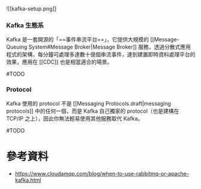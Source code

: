 ![[kafka-setup.png]]

### Kafka 生態系

Kafka 是一套開源的「==事件串流平台==」，它提供大規模的 [[Message-Queuing System#Message Broker|Message Broker]] 服務，透過分散式應用程式的架構，每分鐘可處理多達數十億個串流事件，達到建置即時資料處理平台的效果，應用在 [[CDC]] 也是相當適合的場景。

#TODO 

### Protocol

Kafka 使用的 protocol 不是 [[Messaging Protocols.draft|messaging protocols]] 中的任何一個，而是 Kafka 自己獨家的 protocol（也是建構在 TCP/IP 之上），因此你無法輕易使用其他服務取代 Kafka。

#TODO 

# 參考資料

- <https://www.cloudamqp.com/blog/when-to-use-rabbitmq-or-apache-kafka.html>
